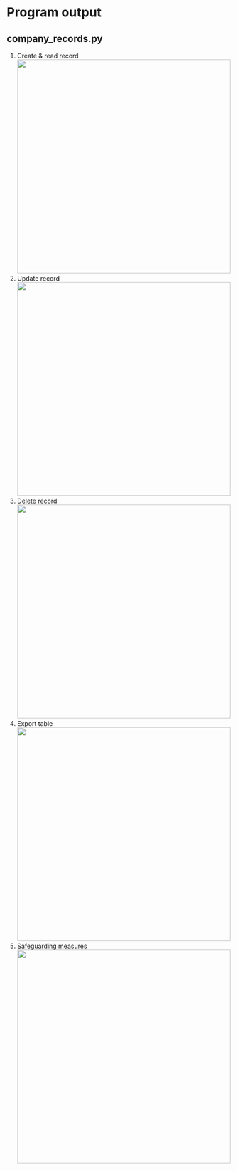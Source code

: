 # Program output

## company_records.py

1.  Create & read record<br><img src="https://github.com/hendraanggrian/IIT-ITM513/raw/assets/assignments/hw9/screenshot1.png" width="480">
1.  Update record<br><img src="https://github.com/hendraanggrian/IIT-ITM513/raw/assets/assignments/hw9/screenshot2.png" width="480">
1.  Delete record<br><img src="https://github.com/hendraanggrian/IIT-ITM513/raw/assets/assignments/hw9/screenshot3.png" width="480">
1.  Export table<br><img src="https://github.com/hendraanggrian/IIT-ITM513/raw/assets/assignments/hw9/screenshot4.png" width="480">
1.  Safeguarding measures<br><img src="https://github.com/hendraanggrian/IIT-ITM513/raw/assets/assignments/hw9/screenshot5.png" width="480">
